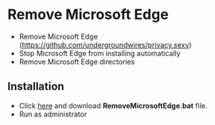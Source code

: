 # Remove Microsoft Edge
* Remove Microsoft Edge (https://github.com/undergroundwires/privacy.sexy)
* Stop Microsoft Edge from installing automatically
* Remove Microsoft Edge directories
## Installation
* Click [here](https://raw.githubusercontent.com/furkun/RemoveMicrosoftEdge/main/RemoveMicrosoftEdge.bat) and download **RemoveMicrosoftEdge.bat** file.
* Run as administrator
